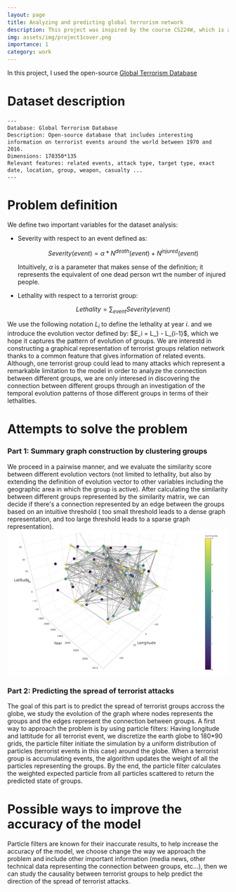 ```yaml
---
layout: page
title: Analyzing and predicting global terrorism network
description: This project was inspired by the course CS224W, which is a simple application of graph networks.
img: assets/img/project1cover.png
importance: 1
category: work
---
```


In this project, I used the open-source <a href="https://ccjs.umd.edu/sites/ccjs.umd.edu/files/pubs/FTPV_A_224594.pdf"> Global Terrorism Database</a>


<h1>Dataset description</h1>

    ---
    Database: Global Terrorism Database
    Description: Open-source database that includes interesting information on terrorist events around the world between 1970 and 2016.
    Dimensions: 170350*135
    Relevant features: related events, attack type, target type, exact date, location, group, weapon, casualty ...
    ---

<h1>Problem definition</h1>

We define two important variables for the dataset analysis:
<ul>
  <li>Severity with respect to an event defined as:

  $$
  Severity(event) = \alpha*N^{death}(event) + N^{injured}(event)
  $$

  Intuitively, $\alpha$ is a parameter that makes sense of the definition; it represents the equivalent of one dead person wrt the number of injured people.</li>
  <li>Lethality with respect to a terrorist group:

  $$Lethality = \sum_{event}Severity(event)$$</li>
</ul>

We use the following notation $L_i$ to define the lethality at year $i$. and we introduce the evolution vector defined by: $E_i = L_} - L_{i-1}$, which we hope it captures the pattern of evolution of groups. We are interestd in constructing a graphical representation of terrorist groups relation network thanks to a common feature that gives information of related events. Although, one terrorist group could lead to many attacks which represent a remarkable limitation to the model in order to analyze the connection between different groups, we are only interesed in discovering the connection between different groups through an investigation of the temporal evolution patterns of those different groups in terms of their lethalities.

<h1>Attempts to solve the problem</h1>

<h3>Part 1: Summary graph construction by clustering groups</h3>

We proceed in a pairwise manner, and we evaluate the similarity score between different evolution vectors (not limited to lethality, but also by extending the definition of evolution vector to other variables including the geographic area in which the group is active). After calculating the similarity between different groups represented by the similarity matrix, we can decide if there's a connection represented by an edge between the groups based on an intuitive threshold ( too small threshold leads to a dense graph representation, and too large threshold leads to a sparse graph  representation).
<img src="/assets/img/similarity.png" title="3D representation of terrorist groups connections">

<h3>Part 2: Predicting the spread of terrorist attacks</h3>

The goal of this part is to predict the spread of terrorist groups accross the globe, we study the evolution of the graph where nodes represents the groups and the edges represent the connection between groups. A first way to approach the problem is by using particle filters: Having longitude and lattitude for all terrorist event, we discretize the earth globe to 180*90 grids, the particle filter initiate the simulation by a uniform distribution of particles (terrorist events in this case) around the globe. When a terrorist group is accumulating events, the algorithm updates the weight of all the particles representing the groups. By the end, the particle filter calculates the weighted expected particle from all particles scattered to return the predicted state of groups.

<h1>Possible ways to improve the accuracy of the model</h1>

Particle filters are known for their inaccurate results, to help increase the accuracy of the model, we choose change the way we approach the problem and include other important information (media news, other technical data representing the connection between groups, etc...), then we can study the causality between terrorist groups to help predict the direction of the spread of terrorist attacks.
